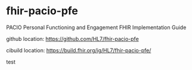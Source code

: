 # fhir-pacio-pfe
PACIO Personal Functioning and Engagement FHIR Implementation Guide

github location: https://github.com/HL7/fhir-pacio-pfe

cibuild location: https://build.fhir.org/ig/HL7/fhir-pacio-pfe/ 

test